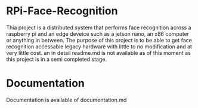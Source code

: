 # RPi-Face-Recognition
Thia project is a distributed system that performs face recognition across a raspberry pi and an edge deveice such as a jetson nano, an x86 computer or anything in between. The purpose of this project is to be able to get face recognition accessable legacy hardware with little to no modification and at very little cost.
an in detail readme.md is not available as of this moment as this project is in a semi completed stage.

# Documentation 

Documentation is available of documentation.md

